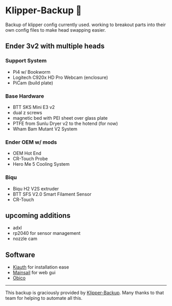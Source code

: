 # Klipper-Backup 💾 

Backup of klipper config currently used. working to breakout parts into their own config files to make head swapping easier.

## Ender 3v2 with multiple heads

### Support System
- Pi4 w/ Bookworm
- Logitech C920x HD Pro Webcam (enclosure)
- PiCam (build plate)

### Base Hardware

- BTT SKS Mini E3 v2
- dual z screws
- magnetic bed with PEI sheet over glass plate
- PTFE from Sunlu Dryer v2 to the hotend (for now)
- Wham Bam Mutant V2 System

### Ender OEM w/ mods

- OEM Hot End
- CR-Touch Probe
- Hero Me 5 Cooling System

### Biqu

- Biqu H2 V2S extruder
- BTT SFS V2.0 Smart Filament Sensor
- CR-Touch

## upcoming additions

- adxl
- rp2040 for sensor management
- nozzle cam

## Software
- [Kiauth](https://github.com/dw-0/kiauh) for installation ease
- [Mainsail](https://docs.mainsail.xyz/) for web gui
- [Obico](https://www.obico.io/)

 -----
 This backup is graciously provided by [Klipper-Backup](https://github.com/Staubgeborener/klipper-backup).
 Many thanks to that team for helping to automate all this.
